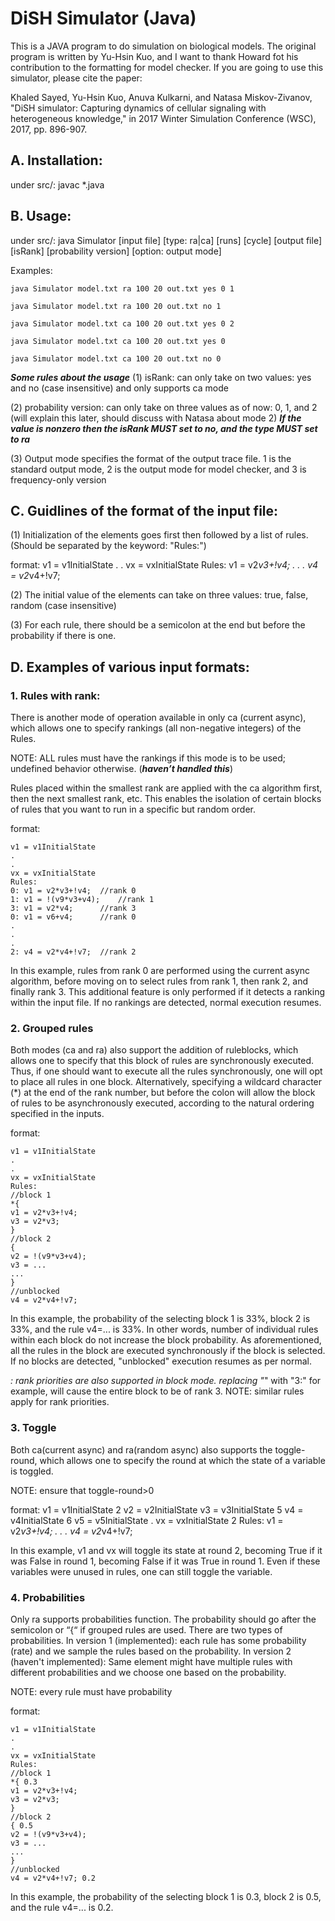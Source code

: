 # DiSH Simulator (Java)

This is a JAVA program to do simulation on biological models. The original program is written by Yu-Hsin Kuo, and I want to thank Howard fot his contribution to the formatting for model checker. If you are going to use this simulator, please cite the paper:

Khaled Sayed, Yu-Hsin Kuo, Anuva Kulkarni, and Natasa Miskov-Zivanov, "DiSH simulator: Capturing dynamics of cellular signaling with heterogeneous knowledge," in 2017 Winter Simulation Conference (WSC), 2017, pp. 896-907.

## A. Installation:

under src/: javac *.java

## B. Usage: 

under src/: 
java Simulator [input file] [type: ra|ca] [runs] [cycle] [output file] [isRank] [probability version] [option: output mode]

Examples:

~~~shell
java Simulator model.txt ra 100 20 out.txt yes 0 1

java Simulator model.txt ra 100 20 out.txt no 1

java Simulator model.txt ca 100 20 out.txt yes 0 2

java Simulator model.txt ca 100 20 out.txt yes 0 

java Simulator model.txt ca 100 20 out.txt no 0 
~~~

***Some rules about the usage***
(1) isRank: can only take on two values: yes and no (case insensitive) and only supports ca mode

(2) probability version: can only take on three values as of now: 0, 1, and 2 (will explain this later, should discuss with Natasa about mode 2)
    ***If the value is nonzero then the isRank MUST set to no, and the type MUST set to ra***

(3) Output mode specifies the format of the output trace file. 1 is the standard output mode, 2 is the output mode for model checker, and 3 is frequency-only version

## C. Guidlines of the format of the input file:
(1) Initialization of the elements goes first then followed by a list of rules. (Should be separated by the keyword: "Rules:")

format:
    v1 = v1InitialState
    .
    .
    vx = vxInitialState
    Rules:
    v1 = v2*v3+!v4;
    .
    .
    .
    v4 = v2*v4+!v7;

(2) The initial value of the elements can take on three values: true, false, random (case insensitive)

(3) For each rule, there should be a semicolon at the end but before the probability if there is one.

## D. Examples of various input formats:

### 1. Rules with rank:
There is another mode of operation available in only ca (current async), which allows one to specify rankings (all non-negative integers) of the Rules. 

NOTE: ALL rules must have the rankings if this mode is to be used; undefined behavior otherwise. (***haven’t handled this***)

Rules placed within the smallest rank are applied with the ca algorithm first, then the next smallest rank, etc.
This enables the isolation of certain blocks of rules that you want to run in a specific but random order. 

format:

	v1 = v1InitialState
	.
	.
	vx = vxInitialState
	Rules:
	0: v1 = v2*v3+!v4;	//rank 0
	1: v1 = !(v9*v3+v4);	//rank 1
	3: v1 = v2*v4;		//rank 3
	0: v1 = v6+v4;		//rank 0
	.
	.
	.
	2: v4 = v2*v4+!v7;	//rank 2


In this example, rules from rank 0 are performed using the current async algorithm, before moving on to select rules from rank 1, then rank 2, and finally rank 3.
This additional feature is only performed if it detects a ranking within the input file. If no rankings are detected, normal execution resumes. 

### 2. Grouped rules

Both modes (ca and ra) also support the addition of ruleblocks, which allows one to specify that this block of rules are synchronously executed.
Thus, if one should want to execute all the rules synchronously, one will opt to place all rules in one block.
Alternatively, specifying a wildcard character (*) at the end of the rank number, but before the colon will allow the block of rules to be asynchronously executed, according to the natural ordering specified in the inputs.

format:

	v1 = v1InitialState
	.
	.
	vx = vxInitialState
	Rules:
	//block 1
	*{
	v1 = v2*v3+!v4;
	v3 = v2*v3;
	}
	//block 2
	{
	v2 = !(v9*v3+v4);
	v3 = ...
	...
	}
	//unblocked
	v4 = v2*v4+!v7;

In this example, the probability of the selecting block 1 is 33%, block 2 is 33%, and the rule v4=... is 33%.
In other words, number of individual rules within each block do not increase the block probability.
As aforementioned, all the rules in the block are executed synchronously if the block is selected.
If no blocks are detected, "unblocked" execution resumes as per normal.

*: rank priorities are also supported in block mode. replacing "*" with "3:" for example, will cause the entire block to be of rank 3.
NOTE: similar rules apply for rank priorities.

### 3. Toggle
 
Both ca(current async) and ra(random async) also supports the toggle-round, which allows one to specify the round at which the state of a variable is toggled. 

NOTE: ensure that toggle-round>0

format:
	v1 = v1InitialState 2
	v2 = v2InitialState 
	v3 = v3InitialState 5
	v4 = v4InitialState 6
	v5 = v5InitialState 
	.
	vx = vxInitialState 2
	Rules:
	v1 = v2*v3+!v4;
	.
	.
	.
	v4 = v2*v4+!v7;

In this example, v1 and vx will toggle its state at round 2,
becoming True if it was False in round 1,
becoming False if it was True in round 1.
Even if these variables were unused in rules, one can still toggle the variable. 

### 4. Probabilities

Only ra supports probabilities function. The probability should go after the semicolon or “{“ if grouped rules are used.
There are two types of probabilities. In version 1 (implemented): each rule has some probability (rate) and we sample 
the rules based on the probability. In version 2 (haven't implemented): Same element might have multiple rules with different
probabilities and we choose one based on the probability.

NOTE: every rule must have probability 

format:

	v1 = v1InitialState
	.
	.
	vx = vxInitialState
	Rules:
	//block 1
	*{ 0.3
	v1 = v2*v3+!v4;
	v3 = v2*v3;
	}
	//block 2
	{ 0.5
	v2 = !(v9*v3+v4);
	v3 = ...
	...
	}
	//unblocked
	v4 = v2*v4+!v7; 0.2

In this example, the probability of the selecting block 1 is 0.3, block 2 is 0.5, and the rule v4=... is 0.2.
